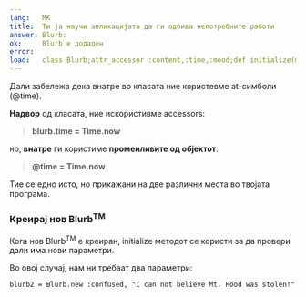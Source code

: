```yaml
---
lang:   МК
title:  Ти ја научи апликацијата да ги одбива непотребните работи
answer: Blurb:
ok:     Blurb е додаден
error:
load:   class Blurb;attr_accessor :content,:time,:mood;def initialize(mood, content="");@time=Time.now;@content=content[0..39];@mood=mood;end;end;blurb1=Blurb.new(:sick,"Today Mount Hood Was Stolen!")
---
```


Дали забележа дека внатре во класата ние користевме at-симболи (@time).

__Надвор__ од класата, ние искористивме accessors:

> __blurb.time = Time.now__

но, __внатре__ ги користиме __променливите од објектот__:

> __@time = Time.now__

Тие се едно исто, но прикажани на две различни места во твојата програма.

### Креирај нов Blurb<sup>TM</sup>
Кога нов Blurb<sup>TM</sup> е креиран, initialize методот се користи за да провери дали има нови параметри.

Во овој случај, нам ни требаат два параметри:

    blurb2 = Blurb.new :confused, "I can not believe Mt. Hood was stolen!"
